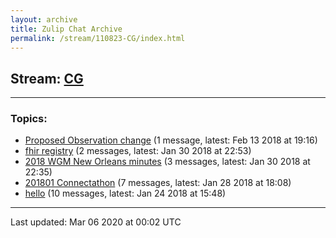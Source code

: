 ```yaml
---
layout: archive
title: Zulip Chat Archive
permalink: /stream/110823-CG/index.html
---
```


## Stream: [CG](https://hl7webmaster.github.io/zulip-hl7-org/stream/110823-CG/index.html)
---

### Topics:

* [Proposed Observation change](topic/Proposed.20Observation.20change.html) (1 message, latest: Feb 13 2018 at 19:16)
* [fhir registry](topic/fhir.20registry.html) (2 messages, latest: Jan 30 2018 at 22:53)
* [2018 WGM New Orleans minutes](topic/2018.20WGM.20New.20Orleans.20minutes.html) (3 messages, latest: Jan 30 2018 at 22:35)
* [201801 Connectathon](topic/201801.20Connectathon.html) (7 messages, latest: Jan 28 2018 at 18:08)
* [hello](topic/hello.html) (10 messages, latest: Jan 24 2018 at 15:48)

<hr><p>Last updated: Mar 06 2020 at 00:02 UTC</p>